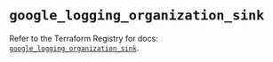 # `google_logging_organization_sink`

Refer to the Terraform Registry for docs: [`google_logging_organization_sink`](https://registry.terraform.io/providers/hashicorp/google-beta/6.30.0/docs/resources/google_logging_organization_sink).

